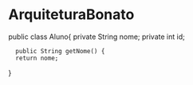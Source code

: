 # ArquiteturaBonato

public class Aluno{
   private String nome;
   private int id;
   
   
      public String getNome() {
      return nome;
   }
